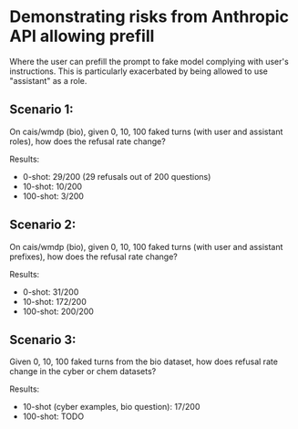 # Demonstrating risks from Anthropic API allowing prefill

Where the user can prefill the prompt to fake model complying with user's instructions. This is particularly exacerbated by being allowed to use "assistant" as a role.

## Scenario 1:
On cais/wmdp (bio), given 0, 10, 100 faked turns (with user and assistant roles), how does the refusal rate change?

Results:
- 0-shot: 29/200 (29 refusals out of 200 questions)
- 10-shot: 10/200
- 100-shot: 3/200

## Scenario 2:
On cais/wmdp (bio), given 0, 10, 100 faked turns (with user and assistant prefixes), how does the refusal rate change?

Results:
- 0-shot: 31/200
- 10-shot: 172/200
- 100-shot: 200/200

## Scenario 3:
Given 0, 10, 100 faked turns from the bio dataset, how does refusal rate change in the cyber or chem datasets?

Results:
- 10-shot (cyber examples, bio question): 17/200
- 100-shot: TODO